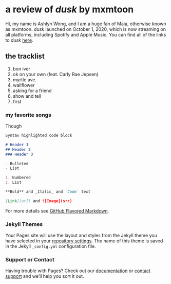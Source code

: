 # a review of _dusk_ by mxmtoon

Hi, my name is Ashlyn Wong, and I am a huge fan of Maia, otherwise known as mxmtoon. _dusk_ launched on October 1, 2020, which is now streaming on all platforms, including Spotify and Apple Music. You can find all of the links to _dusk_ [here](https://mxmtoon.ffm.to/dusk).

## the tracklist
1. bon iver
2. ok on your own (feat. Carly Rae Jepsen)
3. myrtle ave.
4. wallflower
5. asking for a friend
6. show and tell
7. first

### my favorite songs
Though

```markdown
Syntax highlighted code block

# Header 1
## Header 2
### Header 3

- Bulleted
- List

1. Numbered
2. List

**Bold** and _Italic_ and `Code` text

[Link](url) and ![Image](src)
```

For more details see [GitHub Flavored Markdown](https://guides.github.com/features/mastering-markdown/).

### Jekyll Themes

Your Pages site will use the layout and styles from the Jekyll theme you have selected in your [repository settings](https://github.com/ashlynwong/duskmxmtoonreview/settings). The name of this theme is saved in the Jekyll `_config.yml` configuration file.

### Support or Contact

Having trouble with Pages? Check out our [documentation](https://docs.github.com/categories/github-pages-basics/) or [contact support](https://github.com/contact) and we’ll help you sort it out.
